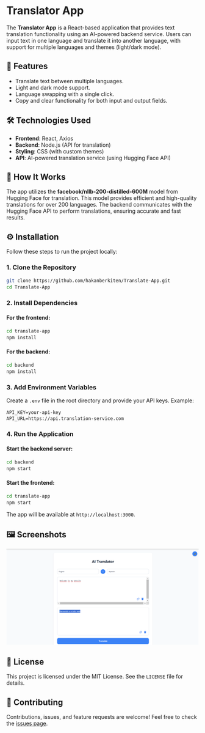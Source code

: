 # Translator App

The **Translator App** is a React-based application that provides text translation functionality using an AI-powered backend service. Users can input text in one language and translate it into another language, with support for multiple languages and themes (light/dark mode).

## 🚀 Features
- Translate text between multiple languages.
- Light and dark mode support.
- Language swapping with a single click.
- Copy and clear functionality for both input and output fields.

## 🛠️ Technologies Used
- **Frontend**: React, Axios
- **Backend**: Node.js (API for translation)
- **Styling**: CSS (with custom themes)
- **API**: AI-powered translation service (using Hugging Face API)

## 🔧 How It Works
The app utilizes the **facebook/nllb-200-distilled-600M** model from Hugging Face for translation. This model provides efficient and high-quality translations for over 200 languages. The backend communicates with the Hugging Face API to perform translations, ensuring accurate and fast results.

## ⚙️ Installation

Follow these steps to run the project locally:

### 1. Clone the Repository
```bash
git clone https://github.com/hakanberkiten/Translate-App.git
cd Translate-App
```

### 2. Install Dependencies
#### For the frontend:
```bash
cd translate-app
npm install
```

#### For the backend:
```bash
cd backend
npm install
```

### 3. Add Environment Variables
Create a `.env` file in the root directory and provide your API keys. Example:
```plaintext
API_KEY=your-api-key
API_URL=https://api.translation-service.com
```

### 4. Run the Application
#### Start the backend server:
```bash
cd backend
npm start
```

#### Start the frontend:
```bash
cd translate-app
npm start
```

The app will be available at `http://localhost:3000`.

## 🖼️ Screenshots
![Light Mode](light-mode.png)



## 📝 License
This project is licensed under the MIT License. See the `LICENSE` file for details.

## 🤝 Contributing
Contributions, issues, and feature requests are welcome! Feel free to check the [issues page](https://github.com/hakanberkiten/Translate-App/issues).

